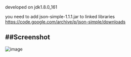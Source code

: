 developed on jdk1.8.0_161 

you need to add json-simple-1.1.1.jar to linked libraries
https://code.google.com/archive/p/json-simple/downloads 

##Screenshot
------
![image](https://user-images.githubusercontent.com/18421306/49337034-72d29080-f632-11e8-9638-3ab193a54015.PNG)
